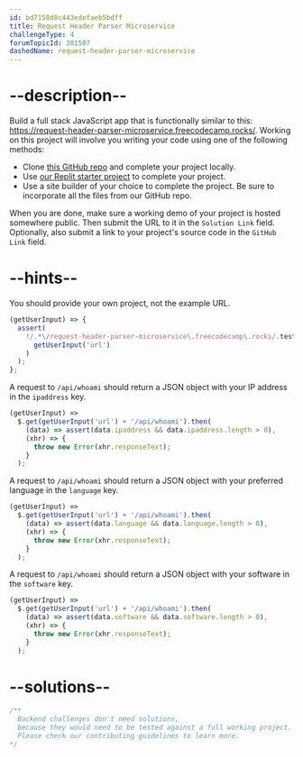 ```yaml
---
id: bd7158d8c443edefaeb5bdff
title: Request Header Parser Microservice
challengeType: 4
forumTopicId: 301507
dashedName: request-header-parser-microservice
---
```


# --description--

Build a full stack JavaScript app that is functionally similar to this: <a href="https://request-header-parser-microservice.freecodecamp.rocks/" target="_blank" rel="noopener noreferrer nofollow">https://request-header-parser-microservice.freecodecamp.rocks/</a>. Working on this project will involve you writing your code using one of the following methods:

-   Clone <a href="https://github.com/freeCodeCamp/boilerplate-project-headerparser/" target="_blank" rel="noopener noreferrer nofollow">this GitHub repo</a> and complete your project locally.
-   Use <a href="https://replit.com/github/freeCodeCamp/boilerplate-project-headerparser" target="_blank" rel="noopener noreferrer nofollow">our Replit starter project</a> to complete your project.
-   Use a site builder of your choice to complete the project. Be sure to incorporate all the files from our GitHub repo.

When you are done, make sure a working demo of your project is hosted somewhere public. Then submit the URL to it in the `Solution Link` field. Optionally, also submit a link to your project's source code in the `GitHub Link` field.

# --hints--

You should provide your own project, not the example URL.

```js
(getUserInput) => {
  assert(
    !/.*\/request-header-parser-microservice\.freecodecamp\.rocks/.test(
      getUserInput('url')
    )
  );
};
```

A request to `/api/whoami` should return a JSON object with your IP address in the `ipaddress` key.

```js
(getUserInput) =>
  $.get(getUserInput('url') + '/api/whoami').then(
    (data) => assert(data.ipaddress && data.ipaddress.length > 0),
    (xhr) => {
      throw new Error(xhr.responseText);
    }
  );
```

A request to `/api/whoami` should return a JSON object with your preferred language in the `language` key.

```js
(getUserInput) =>
  $.get(getUserInput('url') + '/api/whoami').then(
    (data) => assert(data.language && data.language.length > 0),
    (xhr) => {
      throw new Error(xhr.responseText);
    }
  );
```

A request to `/api/whoami` should return a JSON object with your software in the `software` key.

```js
(getUserInput) =>
  $.get(getUserInput('url') + '/api/whoami').then(
    (data) => assert(data.software && data.software.length > 0),
    (xhr) => {
      throw new Error(xhr.responseText);
    }
  );
```

# --solutions--

```js
/**
  Backend challenges don't need solutions, 
  because they would need to be tested against a full working project. 
  Please check our contributing guidelines to learn more.
*/
```